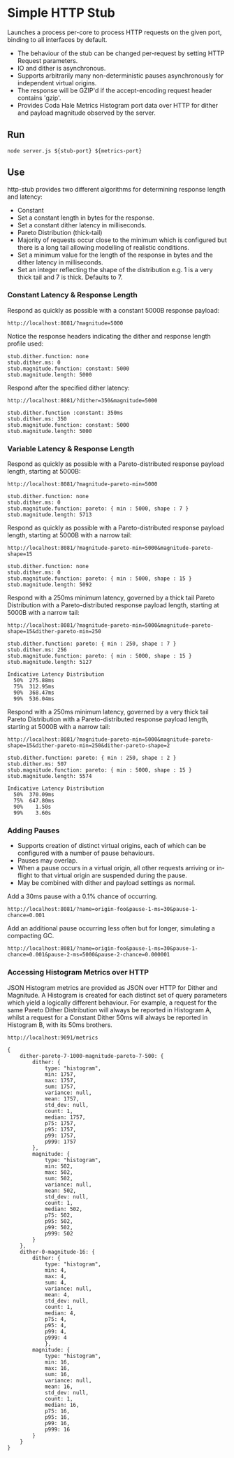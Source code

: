 # Simple HTTP Stub
Launches a process per-core to process HTTP requests on the given port, binding to all interfaces by default.

- The behaviour of the stub can be changed per-request by setting HTTP Request parameters.
- IO and dither is asynchronous.
- Supports arbitrarily many non-deterministic pauses asynchronously for independent virtual origins.
- The response will be GZIP'd if the accept-encoding request header contains 'gzip'.
- Provides Coda Hale Metrics Histogram port data over HTTP for dither and payload magnitude observed by the server.

## Run 
```
node server.js ${stub-port} ${metrics-port}
```

## Use

http-stub provides two different algorithms for determining response length and latency:

- Constant
 - Set a constant length in bytes for the response.
 - Set a constant dither latency in milliseconds.
- Pareto Distribution (thick-tail)
 - Majority of requests occur close to the minimum which is configured but there is a long tail allowing modelling of realistic conditions.
 - Set a minimum value for the length of the response in bytes and the dither latency in milliseconds.
 - Set an integer reflecting the shape of the distribution e.g. 1 is a very thick tail and 7 is thick. Defaults to 7.

### Constant Latency & Response Length

Respond as quickly as possible with a constant 5000B response payload:
```
http://localhost:8081/?magnitude=5000
```

Notice the response headers indicating the dither and response length profile used:
```
stub.dither.function: none
stub.dither.ms: 0
stub.magnitude.function: constant: 5000
stub.magnitude.length: 5000
```

Respond after the specified dither latency:
```
http://localhost:8081/?dither=350&magnitude=5000

stub.dither.function :constant: 350ms
stub.dither.ms: 350
stub.magnitude.function: constant: 5000
stub.magnitude.length: 5000
```

### Variable Latency & Response Length

Respond as quickly as possible with a Pareto-distributed response payload length, starting at 5000B:
```
http://localhost:8081/?magnitude-pareto-min=5000

stub.dither.function: none
stub.dither.ms: 0
stub.magnitude.function: pareto: { min : 5000, shape : 7 }
stub.magnitude.length: 5713
```

Respond as quickly as possible with a Pareto-distributed response payload length, starting at 5000B with a narrow tail:
```
http://localhost:8081/?magnitude-pareto-min=5000&magnitude-pareto-shape=15

stub.dither.function: none
stub.dither.ms: 0
stub.magnitude.function: pareto: { min : 5000, shape : 15 }
stub.magnitude.length: 5092
```

Respond with a 250ms minimum latency, governed by a thick tail Pareto Distribution with a Pareto-distributed response payload length, starting at 5000B with a narrow tail:
```
http://localhost:8081/?magnitude-pareto-min=5000&magnitude-pareto-shape=15&dither-pareto-min=250

stub.dither.function: pareto: { min : 250, shape : 7 }
stub.dither.ms: 256
stub.magnitude.function: pareto: { min : 5000, shape : 15 }
stub.magnitude.length: 5127

Indicative Latency Distribution
  50%  275.88ms
  75%  312.95ms
  90%  368.47ms
  99%  536.04ms
```

Respond with a 250ms minimum latency, governed by a very thick tail Pareto Distribution with a Pareto-distributed response payload length, starting at 5000B with a narrow tail:
```
http://localhost:8081/?magnitude-pareto-min=5000&magnitude-pareto-shape=15&dither-pareto-min=250&dither-pareto-shape=2

stub.dither.function: pareto: { min : 250, shape : 2 }
stub.dither.ms: 507
stub.magnitude.function: pareto: { min : 5000, shape : 15 }
stub.magnitude.length: 5574

Indicative Latency Distribution
  50%  370.09ms
  75%  647.80ms
  90%    1.50s 
  99%    3.60s
```

### Adding Pauses
- Supports creation of distinct virtual origins, each of which can be configured with a number of pause behaviours.
- Pauses may overlap.
- When a pause occurs in a virtual origin, all other requests arriving or in-flight to that virtual origin are suspended during the pause.
- May be combined with dither and payload settings as normal.

Add a 30ms pause with a 0.1% chance of occurring.
```
http://localhost:8081/?name=origin-foo&pause-1-ms=30&pause-1-chance=0.001
```

Add an additional pause occurring less often but for longer, simulating a compacting GC.
```
http://localhost:8081/?name=origin-foo&pause-1-ms=30&pause-1-chance=0.001&pause-2-ms=5000&pause-2-chance=0.000001
```

### Accessing Histogram Metrics over HTTP
JSON Histogram metrics are provided as JSON over HTTP for Dither and Magnitude. A Histogram is created for each distinct set of query parameters which yield a logically different behaviour. For example, a request for the same Pareto Dither Distribution will always be reported in Histogram A, whilst a request for a Constant Dither 50ms will always be reported in Histogram B, with its 50ms brothers.
```
http://localhost:9091/metrics

{
    dither-pareto-7-1000-magnitude-pareto-7-500: {
        dither: {
            type: "histogram",
            min: 1757,
            max: 1757,
            sum: 1757,
            variance: null,
            mean: 1757,
            std_dev: null,
            count: 1,
            median: 1757,
            p75: 1757,
            p95: 1757,
            p99: 1757,
            p999: 1757
        },
        magnitude: {
            type: "histogram",
            min: 502,
            max: 502,
            sum: 502,
            variance: null,
            mean: 502,
            std_dev: null,
            count: 1,
            median: 502,
            p75: 502,
            p95: 502,
            p99: 502,
            p999: 502
        }
    },
    dither-0-magnitude-16: {
        dither: {
            type: "histogram",
            min: 4,
            max: 4,
            sum: 4,
            variance: null,
            mean: 4,
            std_dev: null,
            count: 1,
            median: 4,
            p75: 4,
            p95: 4,
            p99: 4,
            p999: 4
            },
        magnitude: {
            type: "histogram",
            min: 16,
            max: 16,
            sum: 16,
            variance: null,
            mean: 16,
            std_dev: null,
            count: 1,
            median: 16,
            p75: 16,
            p95: 16,
            p99: 16,
            p999: 16
        }
    }
}
```
